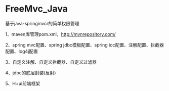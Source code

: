 # FreeMvc_Java
基于java-springmvcr的简单权限管理

1、maven库管理pom.xml，http://mvnrepository.com/

2、spring mvc配置、spring jdbc模板配置、spring ioc配置、注解配置、拦截器配置、log4j配置

3、自定义注解、自定义拦截器、自定义过滤器

4、jdbc的底层封装(反射)

5、H+ui前端框架

